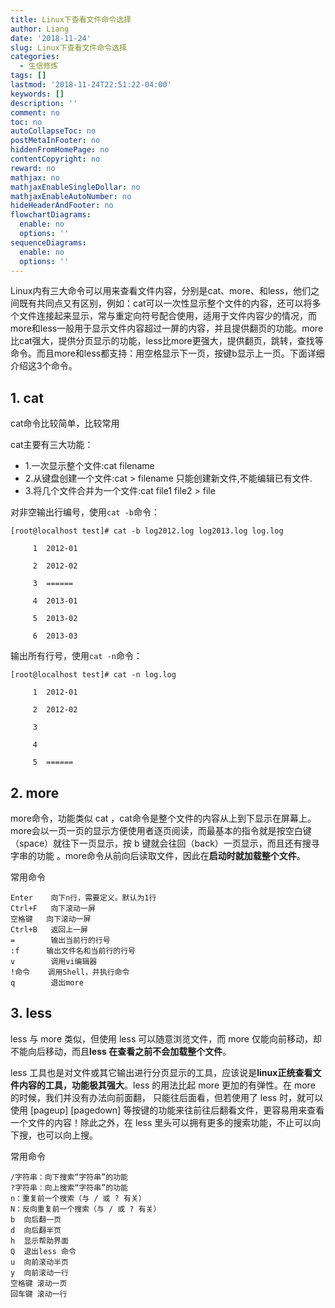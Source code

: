 ```yaml
---
title: Linux下查看文件命令选择
author: Liang
date: '2018-11-24'
slug: Linux下查看文件命令选择
categories:
  - 生信修炼
tags: []
lastmod: '2018-11-24T22:51:22-04:00'
keywords: []
description: ''
comment: no
toc: no
autoCollapseToc: no
postMetaInFooter: no
hiddenFromHomePage: no
contentCopyright: no
reward: no
mathjax: no
mathjaxEnableSingleDollar: no
mathjaxEnableAutoNumber: no
hideHeaderAndFooter: no
flowchartDiagrams:
  enable: no
  options: ''
sequenceDiagrams:
  enable: no
  options: ''
---
```

Linux内有三大命令可以用来查看文件内容，分别是cat、more、和less，他们之间既有共同点又有区别，例如：cat可以一次性显示整个文件的内容，还可以将多个文件连接起来显示，常与重定向符号配合使用，适用于文件内容少的情况，而more和less一般用于显示文件内容超过一屏的内容，并且提供翻页的功能。more比cat强大，提供分页显示的功能，less比more更强大，提供翻页，跳转，查找等命令。而且more和less都支持：用空格显示下一页，按键b显示上一页。下面详细介绍这3个命令。

## 1. cat
cat命令比较简单，比较常用

cat主要有三大功能：
+ 1.一次显示整个文件:cat filename
+ 2.从键盘创建一个文件:cat > filename 只能创建新文件,不能编辑已有文件.
+ 3.将几个文件合并为一个文件:cat file1 file2 > file

对非空输出行编号，使用```cat -b```命令：
```
[root@localhost test]# cat -b log2012.log log2013.log log.log

     1  2012-01

     2  2012-02

     3  ======

     4  2013-01

     5  2013-02

     6  2013-03
```

输出所有行号，使用```cat -n```命令：
```
[root@localhost test]# cat -n log.log 

     1  2012-01

     2  2012-02

     3

     4

     5  ======
```

## 2. more

more命令，功能类似 cat ，cat命令是整个文件的内容从上到下显示在屏幕上。 more会以一页一页的显示方便使用者逐页阅读，而最基本的指令就是按空白键（space）就往下一页显示，按 b 键就会往回（back）一页显示，而且还有搜寻字串的功能 。more命令从前向后读取文件，因此在**启动时就加载整个文件**。

常用命令
```
Enter    向下n行，需要定义。默认为1行  
Ctrl+F   向下滚动一屏  
空格键   向下滚动一屏  
Ctrl+B   返回上一屏  
=        输出当前行的行号  
:f      输出文件名和当前行的行号  
v        调用vi编辑器  
!命令    调用Shell，并执行命令   
q        退出more  
```

## 3. less

less 与 more 类似，但使用 less 可以随意浏览文件，而 more 仅能向前移动，却不能向后移动，而且**less 在查看之前不会加载整个文件**。  

less 工具也是对文件或其它输出进行分页显示的工具，应该说是**linux正统查看文件内容的工具，功能极其强大**。less 的用法比起 more 更加的有弹性。在 more 的时候，我们并没有办法向前面翻， 只能往后面看，但若使用了 less 时，就可以使用 [pageup] [pagedown] 等按键的功能来往前往后翻看文件，更容易用来查看一个文件的内容！除此之外，在 less 里头可以拥有更多的搜索功能，不止可以向下搜，也可以向上搜。

常用命令
```
/字符串：向下搜索“字符串”的功能  
?字符串：向上搜索“字符串”的功能  
n：重复前一个搜索（与 / 或 ? 有关）  
N：反向重复前一个搜索（与 / 或 ? 有关）  
b  向后翻一页  
d  向后翻半页
h  显示帮助界面  
Q  退出less 命令  
u  向前滚动半页  
y  向前滚动一行  
空格键 滚动一页  
回车键 滚动一行
```
